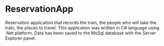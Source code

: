 # ReservationApp
Reservation application that records the train, the people who will take the train, the places to travel. This application was written in C# language using .Net platform. Data has been saved to the MsSql database with the Server Explorer panel.
